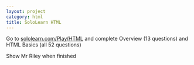 ```yaml
---
layout: project
category: html
title: SoloLearn HTML
---
```


Go to [sololearn.com/Play/HTML](https://www.sololearn.com/Play/HTML) and complete Overview (13 questions) and HTML Basics (all 52 questions)

Show Mr Riley when finished
